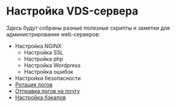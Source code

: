 # Настройка VDS-сервера

Здесь будут собраны разные полезные скрипты и заметки для администрирования web-серверов:

* Настройка NGINX
    * Настройка SSL
    * Настройка php
    * Настройка Wordpress
    * Настройка ошибок
* Настройки безопасности
* [Ротация логов](logrotate)
* [Отправка логов на почту](send-logs-to-mail)
* [Настройка бэкапов](backuper)

